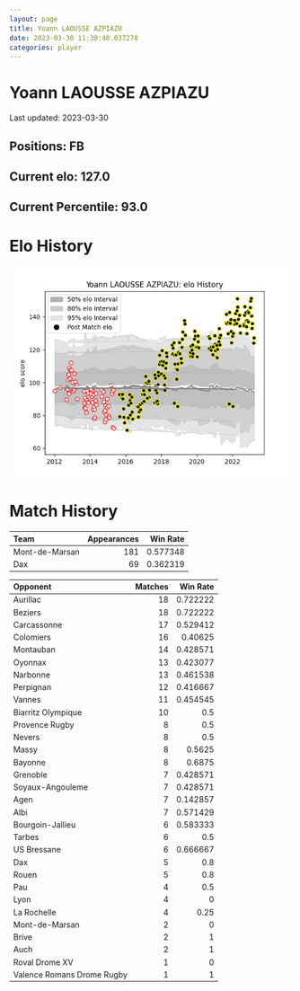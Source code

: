 ```yaml
---  
layout: page  
title: Yoann LAOUSSE AZPIAZU  
date: 2023-03-30 11:30:40.037278  
categories: player  
---
```

# Yoann LAOUSSE AZPIAZU


Last updated: 2023-03-30
## Positions: FB

## Current elo: 127.0

## Current Percentile: 93.0

# Elo History


![elo history](history_YoannLAOUSSEAZPIAZU.png)
# Match History


| Team           |   Appearances |   Win Rate |
|:---------------|--------------:|-----------:|
| Mont-de-Marsan |           181 |   0.577348 |
| Dax            |            69 |   0.362319 |

| Opponent                   |   Matches |   Win Rate |
|:---------------------------|----------:|-----------:|
| Aurillac                   |        18 |   0.722222 |
| Beziers                    |        18 |   0.722222 |
| Carcassonne                |        17 |   0.529412 |
| Colomiers                  |        16 |   0.40625  |
| Montauban                  |        14 |   0.428571 |
| Oyonnax                    |        13 |   0.423077 |
| Narbonne                   |        13 |   0.461538 |
| Perpignan                  |        12 |   0.416667 |
| Vannes                     |        11 |   0.454545 |
| Biarritz Olympique         |        10 |   0.5      |
| Provence Rugby             |         8 |   0.5      |
| Nevers                     |         8 |   0.5      |
| Massy                      |         8 |   0.5625   |
| Bayonne                    |         8 |   0.6875   |
| Grenoble                   |         7 |   0.428571 |
| Soyaux-Angouleme           |         7 |   0.428571 |
| Agen                       |         7 |   0.142857 |
| Albi                       |         7 |   0.571429 |
| Bourgoin-Jallieu           |         6 |   0.583333 |
| Tarbes                     |         6 |   0.5      |
| US Bressane                |         6 |   0.666667 |
| Dax                        |         5 |   0.8      |
| Rouen                      |         5 |   0.8      |
| Pau                        |         4 |   0.5      |
| Lyon                       |         4 |   0        |
| La Rochelle                |         4 |   0.25     |
| Mont-de-Marsan             |         2 |   0        |
| Brive                      |         2 |   1        |
| Auch                       |         2 |   1        |
| Roval Drome XV             |         1 |   0        |
| Valence Romans Drome Rugby |         1 |   1        |